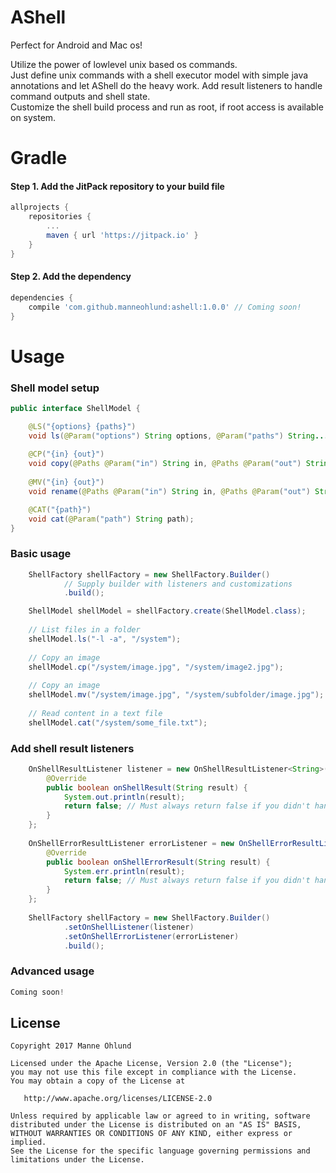 # AShell
Perfect for Android and Mac os!

Utilize the power of lowlevel unix based os commands.<br/>
Just define unix commands with a shell executor model with simple java annotations and let AShell do the heavy work.
Add result listeners to handle command outputs and shell state.<br/>
Customize the shell build process and run as root, if root access is available on system.

# Gradle
#### Step 1. Add the JitPack repository to your build file
```groovy
allprojects {
    repositories {
        ...
        maven { url 'https://jitpack.io' }
    }
}
```
#### Step 2. Add the dependency
```groovy
dependencies {
    compile 'com.github.manneohlund:ashell:1.0.0' // Coming soon!
}
```

# Usage
### Shell model setup

```java
public interface ShellModel {

    @LS("{options} {paths}")
    void ls(@Param("options") String options, @Param("paths") String... paths);
    
    @CP("{in} {out}")
    void copy(@Paths @Param("in") String in, @Paths @Param("out") String out);
    
    @MV("{in} {out}")
    void rename(@Paths @Param("in") String in, @Paths @Param("out") String out);

    @CAT("{path}")
    void cat(@Param("path") String path);
}
```

### Basic usage

```java
    ShellFactory shellFactory = new ShellFactory.Builder()
            // Supply builder with listeners and customizations
            .build();

    ShellModel shellModel = shellFactory.create(ShellModel.class);
    
    // List files in a folder
    shellModel.ls("-l -a", "/system");
    
    // Copy an image
    shellModel.cp("/system/image.jpg", "/system/image2.jpg");
    
    // Copy an image
    shellModel.mv("/system/image.jpg", "/system/subfolder/image.jpg");
    
    // Read content in a text file
    shellModel.cat("/system/some_file.txt");
```

### Add shell result listeners
```java
    OnShellResultListener listener = new OnShellResultListener<String>() {
        @Override
        public boolean onShellResult(String result) {
            System.out.println(result);
            return false; // Must always return false if you didn't handle the command
        }
    };
    
    OnShellErrorResultListener errorListener = new OnShellErrorResultListener() {
        @Override
        public boolean onShellErrorResult(String result) {
            System.err.println(result);
            return false; // Must always return false if you didn't handle the command
        }
    };
    
    ShellFactory shellFactory = new ShellFactory.Builder()
            .setOnShellListener(listener)
            .setOnShellErrorListener(errorListener)
            .build();
```

### Advanced usage
```java
Coming soon!
```

License
-------

    Copyright 2017 Manne Öhlund

    Licensed under the Apache License, Version 2.0 (the "License");
    you may not use this file except in compliance with the License.
    You may obtain a copy of the License at

       http://www.apache.org/licenses/LICENSE-2.0

    Unless required by applicable law or agreed to in writing, software
    distributed under the License is distributed on an "AS IS" BASIS,
    WITHOUT WARRANTIES OR CONDITIONS OF ANY KIND, either express or implied.
    See the License for the specific language governing permissions and
    limitations under the License.
